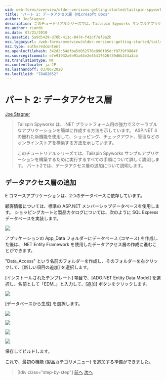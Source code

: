 ```yaml
---
uid: web-forms/overview/older-versions-getting-started/tailspin-spyworks/tailspin-spyworks-part-2
title: 'パート 2: データアクセス層 |Microsoft Docs'
author: JoeStagner
description: このチュートリアルシリーズでは、Tailspin Spyworks サンプルアプリケーションを構築するために実行するすべての手順について詳しく説明します。 パート2では、データアクセス層の追加について説明します。
ms.author: riande
ms.date: 07/21/2010
ms.assetid: 5a9d5429-d70b-411c-8474-f42cf7ef8a2b
msc.legacyurl: /web-forms/overview/older-versions-getting-started/tailspin-spyworks/tailspin-spyworks-part-2
msc.type: authoredcontent
ms.openlocfilehash: 342d2c54dfba5d052570e890f85dcf9739f9884f
ms.sourcegitcommit: e7e91932a6e91a63e2e46417626f39d6b244a3ab
ms.translationtype: MT
ms.contentlocale: ja-JP
ms.lasthandoff: 03/06/2020
ms.locfileid: "78462652"
---
```

# <a name="part-2-data-access-layer"></a>パート 2: データアクセス層

[Joe Stagner](https://github.com/JoeStagner)

> Tailspin Spyworks は、.NET プラットフォーム用の強力でスケーラブルなアプリケーションを簡単に作成する方法を示しています。 ASP.NET 4 の優れた新機能を使用して、ショッピング、チェックアウト、管理などのオンラインストアを構築する方法を示しています。
> 
> このチュートリアルシリーズでは、Tailspin Spyworks サンプルアプリケーションを構築するために実行するすべての手順について詳しく説明します。 パート2では、データアクセス層の追加について説明します。

## <a id="_Toc260221668"></a>データアクセス層の追加

E コマースアプリケーションは、2つのデータベースに依存しています。

顧客情報については、標準の ASP.NET メンバーシップデータベースを使用します。 ショッピングカートと製品カタログについては、次のように SQL Express データベースを実装します。

![](tailspin-spyworks-part-2/_static/image1.jpg)

アプリケーションの App\_Data フォルダーにデータベース (コマース) を作成した後は、.NET Entity Framework を使用したデータアクセス層の作成に進むことができます。

"Data\_Access" という名前のフォルダーを作成し、そのフォルダーを右クリックして、[新しい項目の追加] を選択します。

[インストールされたテンプレート] 項目で、[ADO.NET Entity Data Model] を選択し、名前として「EDM\_」と入力して、[追加] ボタンをクリックします。

![](tailspin-spyworks-part-2/_static/image2.jpg)

[データベースから生成] を選択します。

![](tailspin-spyworks-part-2/_static/image1.png)

![](tailspin-spyworks-part-2/_static/image2.png)

![](tailspin-spyworks-part-2/_static/image3.png)

![](tailspin-spyworks-part-2/_static/image3.jpg)

保存してビルドします。

これで、最初の機能 (製品カテゴリメニュー) を追加する準備ができました。

> [!div class="step-by-step"]
> [前へ](tailspin-spyworks-part-1.md)
> [次へ](tailspin-spyworks-part-3.md)

